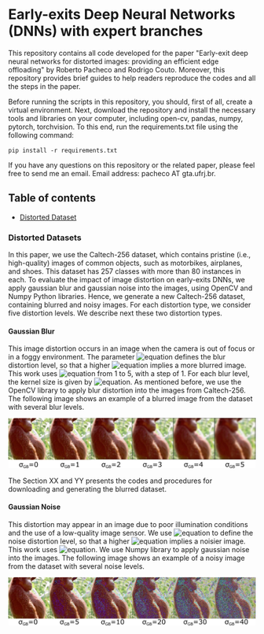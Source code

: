 # Early-exits Deep Neural Networks (DNNs) with expert branches

This repository contains all code developed for the paper "Early-exit deep neural networks for distorted images: providing an efficient edge offloading" by Roberto Pacheco and Rodrigo Couto. Moreover, this repository provides brief guides to help readers reproduce the codes and all the steps in the paper.

Before running the scripts in this repository, you should, first of all, create a virtual environment. Next, download the repository and install the necessary tools and libraries on your computer, including open-cv, pandas, numpy, pytorch, torchvision. To this end, run the requirements.txt file using the following command:

```
pip install -r requirements.txt
```

If you have any questions on this repository or the related paper, please feel free to send me an email. Email address: pacheco AT gta.ufrj.br. 

## Table of contents
* [Distorted Dataset](#distorted_dataset)


### Distorted Datasets

In this paper, we use the Caltech-256 dataset, which contains pristine (i.e., high-quality) images of common objects, such as motorbikes, airplanes, and shoes. This dataset has 257 classes with more than 80 instances in each. To evaluate the impact of image distortion on early-exits DNNs, we apply gaussian blur and gaussian noise into the images, using OpenCV and Numpy Python libraries. Hence, we generate a new Caltech-256 dataset, containing blurred and noisy images. For each distortion type, we consider five distortion levels.
We describe next these two distortion types.

#### Gaussian Blur
This image distortion occurs in an image when the camera is out of focus or in a foggy environment. The parameter ![equation](https://latex.codecogs.com/svg.image?\sigma_{GB}) defines the blur distortion level, so that a higher ![equation](https://latex.codecogs.com/svg.image?\sigma_{GB}) implies a more blurred image. This work uses ![equation](https://latex.codecogs.com/svg.image?\sigma_{GB}) from 1 to 5, with a step of 1. For each blur level, the kernel size is given by ![equation](https://latex.codecogs.com/svg.image?4\cdot\sigma_{GB}&plus;1). As mentioned before, we use the OpenCV library to apply blur distortion into the images from Caltech-256. 
The following image shows an example of a blurred image from the dataset with several blur levels.

![Blurred Image](https://github.com/pachecobeto95/distortion_robust_dnns_with_early_exit/blob/main/imgs_read_me/blur_monkey_levels.png)

The Section XX and YY presents the codes and procedures for downloading and generating the blurred dataset. 

#### Gaussian Noise
This distortion may appear in an image due to poor illumination conditions and the use of a low-quality image sensor. We use ![equation](https://latex.codecogs.com/svg.image?\sigma_{GN}) to define the noise distortion level, so that a higher ![equation](https://latex.codecogs.com/svg.image?\sigma_{GN}) implies a noisier image.
This work uses ![equation](https://latex.codecogs.com/png.image?\dpi{110}&space;\sigma_{GB}\in(1,&space;2,&space;3,&space;4,&space;5)). We use Numpy library to apply gaussian noise into the images. The following image shows an example of a noisy image from the dataset with several noise levels.

![Noisy Image](https://github.com/pachecobeto95/distortion_robust_dnns_with_early_exit/blob/main/imgs_read_me/noise_monkey_levels.png)




